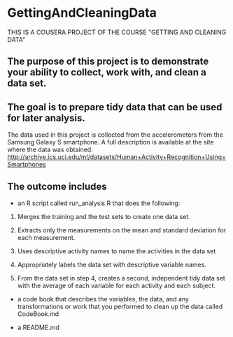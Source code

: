 # GettingAndCleaningData
THIS IS A COUSERA PROJECT OF THE COURSE "GETTING AND CLEANING DATA"

## The purpose of this project is to demonstrate your ability to collect, work with, and clean a data set. 

## The goal is to prepare tidy data that can be used for later analysis. 

The data used in this project is collected from the accelerometers from the Samsung Galaxy S smartphone. A full description is available at the site where the data was obtained:
http://archive.ics.uci.edu/ml/datasets/Human+Activity+Recognition+Using+Smartphones

## The outcome includes
* an R script called run_analysis.R that does the following:
1.	Merges the training and the test sets to create one data set.

2.	Extracts only the measurements on the mean and standard deviation for each measurement.

3.	Uses descriptive activity names to name the activities in the data set

4.	Appropriately labels the data set with descriptive variable names.

5.	From the data set in step 4, creates a second, independent tidy data set with the average of each variable for each activity and each subject.

* a code book that describes the variables, the data, and any transformations or work that you performed to clean up the data called CodeBook.md

* a README.md 
